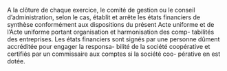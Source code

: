 A la clôture de chaque exercice, le comité de gestion ou le conseil d’administration, selon le cas, établit et arrête les états financiers de synthèse conformément aux dispositions du présent Acte uniforme et de l’Acte uniforme portant organisation et harmonisation des comp- tabilités des entreprises.
Les états financiers sont signés par une personne dûment accréditée pour engager la responsa- bilité de la société coopérative et certifiés par un commissaire aux comptes si la société coo- pérative en est dotée.